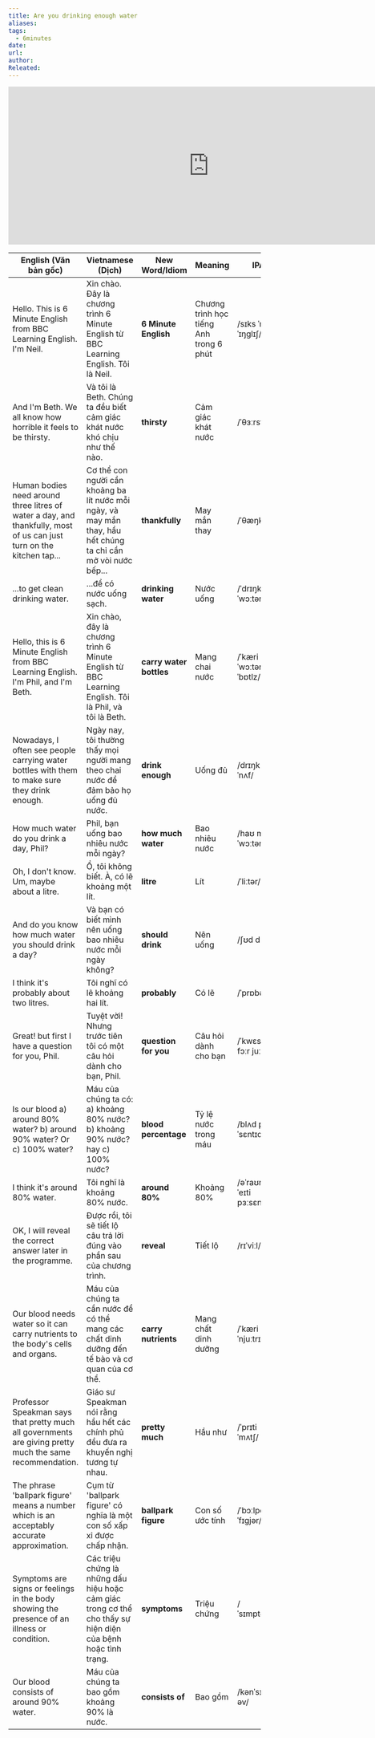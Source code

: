 ```yaml
---
title: Are you drinking enough water
aliases: 
tags:
  - 6minutes
date: 
url: 
author: 
Releated:
---
```

<iframe width="800" height="315" src="https://www.youtube.com/embed/7F1iJZr-p4E?si=udsNzExw3yOXHqNN" title="YouTube video player" frameborder="0" allow="accelerometer; autoplay; clipboard-write; encrypted-media; gyroscope; picture-in-picture; web-share" referrerpolicy="strict-origin-when-cross-origin" allowfullscreen></iframe>

| **English (Văn bản gốc)**                                                                                            | **Vietnamese (Dịch)**                                                                                          | **New Word/Idiom**      | **Meaning**                             | **IPA**                 |
| -------------------------------------------------------------------------------------------------------------------- | -------------------------------------------------------------------------------------------------------------- | ----------------------- | --------------------------------------- | ----------------------- |
| Hello. This is 6 Minute English from BBC Learning English. I'm Neil.                                                 | Xin chào. Đây là chương trình 6 Minute English từ BBC Learning English. Tôi là Neil.                           | **6 Minute English**    | Chương trình học tiếng Anh trong 6 phút | /sɪks ˈmɪnɪt ˈɪŋɡlɪʃ/   |
| And I'm Beth. We all know how horrible it feels to be thirsty.                                                       | Và tôi là Beth. Chúng ta đều biết cảm giác khát nước khó chịu như thế nào.                                     | **thirsty**             | Cảm giác khát nước                      | /ˈθɜːrsti/              |
| Human bodies need around three litres of water a day, and thankfully, most of us can just turn on the kitchen tap... | Cơ thể con người cần khoảng ba lít nước mỗi ngày, và may mắn thay, hầu hết chúng ta chỉ cần mở vòi nước bếp... | **thankfully**          | May mắn thay                            | /ˈθæŋkfəli/             |
| ...to get clean drinking water.                                                                                      | ...để có nước uống sạch.                                                                                       | **drinking water**      | Nước uống                               | /ˈdrɪŋkɪŋ ˈwɔːtər/      |
| Hello, this is 6 Minute English from BBC Learning English. I'm Phil, and I'm Beth.                                   | Xin chào, đây là chương trình 6 Minute English từ BBC Learning English. Tôi là Phil, và tôi là Beth.           | **carry water bottles** | Mang chai nước                          | /ˈkæri ˈwɔːtər ˈbɒtlz/  |
| Nowadays, I often see people carrying water bottles with them to make sure they drink enough.                        | Ngày nay, tôi thường thấy mọi người mang theo chai nước để đảm bảo họ uống đủ nước.                            | **drink enough**        | Uống đủ                                 | /drɪŋk ɪˈnʌf/           |
| How much water do you drink a day, Phil?                                                                             | Phil, bạn uống bao nhiêu nước mỗi ngày?                                                                        | **how much water**      | Bao nhiêu nước                          | /haʊ mʌtʃ ˈwɔːtər/      |
| Oh, I don't know. Um, maybe about a litre.                                                                           | Ồ, tôi không biết. À, có lẽ khoảng một lít.                                                                    | **litre**               | Lít                                     | /ˈliːtər/               |
| And do you know how much water you should drink a day?                                                               | Và bạn có biết mình nên uống bao nhiêu nước mỗi ngày không?                                                    | **should drink**        | Nên uống                                | /ʃʊd drɪŋk/             |
| I think it's probably about two litres.                                                                              | Tôi nghĩ có lẽ khoảng hai lít.                                                                                 | **probably**            | Có lẽ                                   | /ˈprɒbəbli/             |
| Great! but first I have a question for you, Phil.                                                                    | Tuyệt vời! Nhưng trước tiên tôi có một câu hỏi dành cho bạn, Phil.                                             | **question for you**    | Câu hỏi dành cho bạn                    | /ˈkwɛstʃən fɔːr juː/    |
| Is our blood a) around 80% water? b) around 90% water? Or c) 100% water?                                             | Máu của chúng ta có: a) khoảng 80% nước? b) khoảng 90% nước? hay c) 100% nước?                                 | **blood percentage**    | Tỷ lệ nước trong máu                    | /blʌd pəˈsɛntɪdʒ/       |
| I think it's around 80% water.                                                                                       | Tôi nghĩ là khoảng 80% nước.                                                                                   | **around 80%**          | Khoảng 80%                              | /əˈraʊnd ˈeɪti pɜːsɛnt/ |
| OK, I will reveal the correct answer later in the programme.                                                         | Được rồi, tôi sẽ tiết lộ câu trả lời đúng vào phần sau của chương trình.                                       | **reveal**              | Tiết lộ                                 | /rɪˈviːl/               |
| Our blood needs water so it can carry nutrients to the body's cells and organs.                                      | Máu của chúng ta cần nước để có thể mang các chất dinh dưỡng đến tế bào và cơ quan của cơ thể.                 | **carry nutrients**     | Mang chất dinh dưỡng                    | /ˈkæri ˈnjuːtrɪənts/    |
| Professor Speakman says that pretty much all governments are giving pretty much the same recommendation.             | Giáo sư Speakman nói rằng hầu hết các chính phủ đều đưa ra khuyến nghị tương tự nhau.                          | **pretty much**         | Hầu như                                 | /ˈprɪti ˈmʌtʃ/          |
| The phrase 'ballpark figure' means a number which is an acceptably accurate approximation.                           | Cụm từ 'ballpark figure' có nghĩa là một con số xấp xỉ được chấp nhận.                                         | **ballpark figure**     | Con số ước tính                         | /ˈbɔːlpɑːrk ˈfɪɡjər/    |
| Symptoms are signs or feelings in the body showing the presence of an illness or condition.                          | Các triệu chứng là những dấu hiệu hoặc cảm giác trong cơ thể cho thấy sự hiện diện của bệnh hoặc tình trạng.   | **symptoms**            | Triệu chứng                             | /ˈsɪmptəmz/             |
| Our blood consists of around 90% water.                                                                              | Máu của chúng ta bao gồm khoảng 90% là nước.                                                                   | **consists of**         | Bao gồm                                 | /kənˈsɪsts əv/          |
